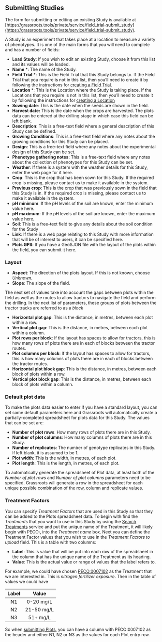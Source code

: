 ## Submitting Studies

The form for submitting or editing an existing Study is available at [https://grassroots.tools/private/service/field_trial-submit_study](https://grassroots.tools/private/service/field_trial-submit_study).

A Study is an experiment that takes place at a location to measure a variety of phenotypes. It is one of the
main forms that you will need to complete and has a number of fields:

 * **Load Study**: If you wish to edit an existing Study, choose it from this list and its values will be loaded.
 * **Name** *: The name of the Study.
 * **Field Trial** *: This is the Field Trial that this Study belongs to. If the Field Trial
      that you require is not in this list, then you’ll need to create it by following the instructions for
      [creating a Field Trial](submit_trial.md).
 * **Location** *: This is the Location where the Study is taking place. If the Locations that
      you require is not in this list, then you’ll need to create it by following the instructions for
       [creating a Location](submit_location.md) 
 * **Sowing date**: This is the date when the seeds are shown in the field.
 * **Harvest date:** This is the date when the crops are harvested. The plots data can be
      entered at the drilling stage in which case this field can be left blank.
 * **Description**: This is a free-text field where a general description of this Study can be
      defined.
 * **Growing Conditions**: This is a free-text field where any notes about the growing
      conditions for this Study can be placed.
 * **Design**: This is a free-text field where any notes about the experimental design of this
      Study can be set. 
 * **Phenotype gathering notes**: This is a free-text field where any notes about the
      collection of phenotypes for this Study can be set.
 * **Weather**: If there is a system with the weather details for this Study, enter the web
      page for it here.
 * **Crop**: This is the crop that has been sown for this Study. If the required crop is
      missing, please contact us to make it available in the system.
 * **Previous crop**: This is the crop that was previously sown in the field that this Study
      is in. If the required crop is missing, please contact us to make it available in the system. 
 * **pH minimum**: If the pH levels of the soil are known, enter the minimum value here.
 * **pH maximum**: If the pH levels of the soil are known, enter the maximum value here.
 * **Soil**: This is a free-text field to give any details about the soil condition for the
      Study
 * **Link**: If there is a web page relating to this Study with more information that will be
      of interest to users, it can be specified here.
  * **Plots GPS**: If you have a GeoSJON file with the layout of the plots within the field, you can submit it here.  

### Layout

 * **Aspect**: The direction of the plots layout. If this is not known, choose *Unknown*. 
 * **Slope**: The slope of the field.
 
The next set of values take into account the gaps between plots within the field as well as the routes to 
allow tractors to navigate the field and perform the drilling. In the next list of parameters, these groups of
plots between the tractor tracks are referred to as a *block*
 
 * **Horizontal plot gap**: This is the distance, in metres, between each plot within a row.
 * **Vertical plot gap**: This is the distance, in metres, between each plot within a column.
 * **Plot rows per block**: If the layout has spaces to allow for tractors, this is how many rows of plots
there are in each of blocks between the tractor routes.
 * **Plot columns per block**: If the layout has spaces to allow for tractors, this is how many columns of plots
there are in each of blocks between the tractor routes.
 * **Horizontal plot block gap**: This is the distance, in metres, between each block of plots within a row.
 * **Vertical plot block gap**: This is the distance, in metres, between each block of plots within a column.

### Default plot data

To make the plots data easier to enter if you have a standard layout, you can set some default parameters
here and Grassroots will automatically create a partially-completed spreadsheet for plots data for this
Study. The values that can be set are:

 * **Number of plot rows**: How many rows of plots there are in this Study.
 * **Number of plot columns**: How many columns of plots there are in this Study.
 * **Number of replicates**: The number of genotype replicates in this Study. If left blank, it is assumed to be 1.
 * **Plot width**: This is the width, in metres, of each plot.
 * **Plot length**: This is the length, in metres, of each plot.

To automatically generate the spreadsheet of Plot data, at least both of the *Number of plot rows* and
*Number of plot columns* parameters need to be specified. Grassroots will generate a row in the
spreadsheet for each unique possible combination of the row, column and replicate values.

### Treatment Factors

You can specify *Treatment Factors* that are used in this Study so that they can be added to the Plots spreadsheet
data. To begin with find the *Treatments* that you want to use in this Study by using the [Search Treatments](search_treatments.md)
service and put the unique name of the Treatment, it will likely begin with PECO:, into the *Treatment name* box. 
Next you can define the Treatment Factor values that you wish to use in the *Treatment Factors to upload* field.
This is a table with two columns:

* **Label**: This is value that will be put into each row of the spreadsheet in the column that has the unique name of the Treatment
as its heading.
* **Value**: This is the actual value or range of values that the label refers to. 

For example, we could have chosen [PECO:0007102](http://draco.cyverse.org/amigo/term/PECO:0007102) as the Treatment that we are 
interested in. This is *nitrogen fertilizer exposure*. Then in the table of values we could have 

| Label | Value |
| :---: | :---: |
| N1    | 0-20 mg/L |
| N2    | 21-50 mg/L |
| N3    | 51+ mg/L |


So when [submitting Plots](submit_plots.md), you can have a column with PECO:0007102 as the header and either N1, N2 or N3 as the 
values for each Plot entry row.

